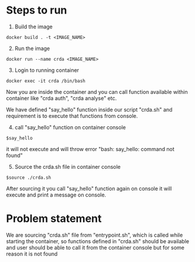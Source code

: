 # Steps to run

1. Build the image 

```
docker build . -t <IMAGE_NAME>
```
2. Run the image
```
docker run --name crda <IMAGE_NAME>
```
3. Login to running container
```
docker exec -it crda /bin/bash
```
Now you are inside the container and you can call function available within container like "crda auth", "crda analyse" etc.

We have defined "say_hello" function inside our script "crda.sh" and requirement is to execute that functions from console.

4. call "say_hello" function on container console 

```
$say_hello
```
it will not execute and will throw error "bash: say_hello: command not found"

5. Source the crda.sh file in container console 
```
$source ./crda.sh 
```
After sourcing it you call "say_hello" function again on console it will execute and print a message on console.

# Problem statement
We are sourcing "crda.sh" file from "entrypoint.sh", which is called while starting the container, so functions defined in "crda.sh" should be available and user should be able to call it from the container console but for some reason it is not found 




